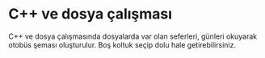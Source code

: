 # C++ ve dosya çalışması
C++ ve dosya çalışmasında dosyalarda var olan seferleri, günleri okuyarak otobüs şeması oluşturulur. Boş koltuk seçip dolu hale getirebilirsiniz.
